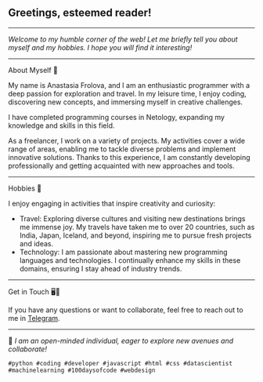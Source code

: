 

## Greetings, esteemed reader!

---

_Welcome to my humble corner of the web! Let me briefly tell you about myself and my hobbies. I hope you will find it interesting!_

---
About Myself 🧸

My name is Anastasia Frolova, and I am an enthusiastic programmer with a deep passion for exploration and travel. In my leisure time, I enjoy coding, discovering new concepts, and immersing myself in creative challenges.

I have completed programming courses in Netology, expanding my knowledge and skills in this field. 

As a freelancer, I work on a variety of projects. My activities cover a wide range of areas, enabling me to tackle diverse problems and implement innovative solutions. Thanks to this experience, I am constantly developing professionally and getting acquainted with new approaches and tools.

---

Hobbies 🐍

I enjoy engaging in activities that inspire creativity and curiosity:

- Travel: Exploring diverse cultures and visiting new destinations brings me immense joy. My travels have taken me to over 20 countries, such as India, Japan, Iceland, and beyond, inspiring me to pursue fresh projects and ideas.
- Technology: I am passionate about mastering new programming languages and technologies. I continually enhance my skills in these domains, ensuring I stay ahead of industry trends.

---

Get in Touch 🖥️📱

If you have any questions or want to collaborate, feel free to reach out to me in [Telegram](https://t.me/YourMsA). 

---

🎀 _I am an open-minded individual, eager to explore new avenues and collaborate!_

    #python #coding #developer #javascript #html #css #datascientist #machinelearning #100daysofcode #webdesign  

